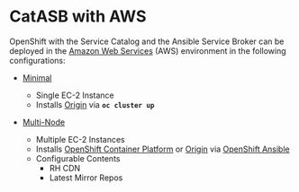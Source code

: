 # CatASB with AWS
OpenShift with the Service Catalog and the Ansible Service Broker can be deployed in the [Amazon Web Services](https://aws.amazon.com/) (AWS) environment in the following configurations:

* [Minimal](./minimal)

    * Single EC-2 Instance
    * Installs [Origin](https://www.openshift.org/) via **`oc cluster up`**

* [Multi-Node](./multi_node)

    * Multiple EC-2 Instances
    * Installs [OpenShift Container Platform](https://www.openshift.com/container-platform/index.html) or [Origin](https://www.openshift.org/) via [OpenShift Ansible](https://github.com/openshift/openshift-ansible)
    * Configurable Contents
        * RH CDN
        * Latest Mirror Repos
